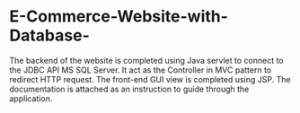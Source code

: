 # E-Commerce-Website-with-Database-
The backend of the website is completed using Java servlet to connect to the JDBC API MS SQL Server. It act as the Controller in MVC pattern to redirect HTTP request. The front-end GUI view is completed using JSP. The documentation is attached as an instruction to guide through the application.  
